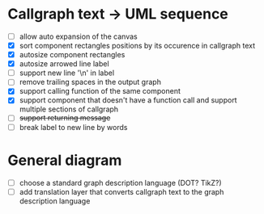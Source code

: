 # Callgraph text -> UML sequence

- [ ] allow auto expansion of the canvas
- [x] sort component rectangles positions by its occurence in callgraph text
- [x] autosize component rectangles
- [x] autosize arrowed line label
- [ ] support new line '\n' in label
- [ ] remove trailing spaces in the output graph
- [x] support calling function of the same component
- [x] support component that doesn't have a function call and support multiple sections of callgraph
- [ ] ~~support returning message~~
- [ ] break label to new line by words

# General diagram

- [ ] choose a standard graph description language (DOT? TikZ?)
- [ ] add translation layer that converts callgraph text to the graph
    description language
